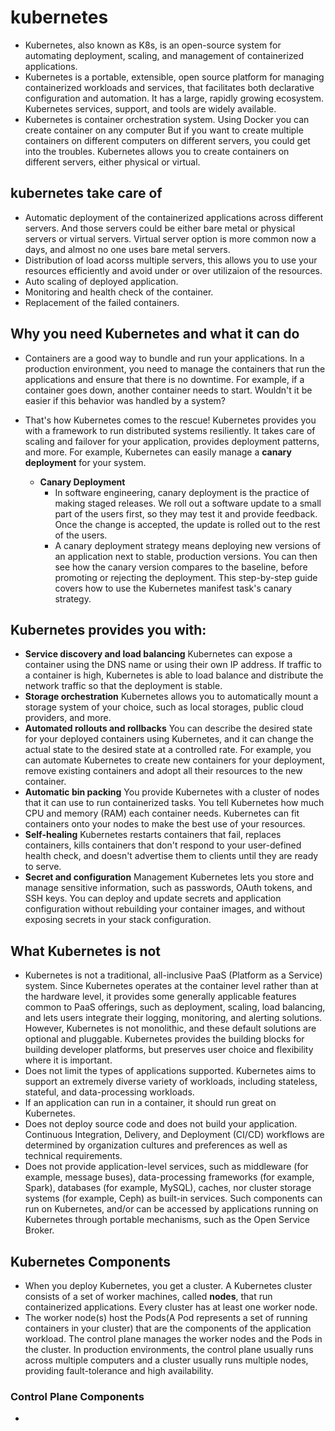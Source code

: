 # kubernetes
- Kubernetes, also known as K8s, is an open-source system for automating deployment, scaling, and management of containerized applications.
- Kubernetes is a portable, extensible, open source platform for managing containerized workloads and services, that facilitates both declarative configuration and automation. It has a large, rapidly growing ecosystem. Kubernetes services, support, and tools are widely available.
- Kubernetes is container orchestration system. Using Docker you can create container on any computer But if you want to create multiple containers on different computers on different servers, you could get into the troubles. Kubernetes allows you to create containers on different servers, either physical or virtual.

## kubernetes take care of
- Automatic deployment of the containerized applications across different servers. And those servers could be either bare metal or physical servers or virtual servers. Virtual server option is more common now a days, and almost no one uses bare metal servers.  
- Distribution of load acorss multiple servers, this allows you to use your resources efficiently and avoid under or over utilizaion of the resources.
- Auto scaling of deployed application.
- Monitoring and health check of the container.
- Replacement of the failed containers.

## Why you need Kubernetes and what it can do
- Containers are a good way to bundle and run your applications. In a production environment, you need to manage the containers that run the applications and ensure that there is no downtime. For example, if a container goes down, another container needs to start. Wouldn't it be easier if this behavior was handled by a system? 
- That's how Kubernetes comes to the rescue! Kubernetes provides you with a framework to run distributed systems resiliently. It takes care of scaling and failover for your application, provides deployment patterns, and more. For example, Kubernetes can easily manage a **canary deployment** for your system.

  - **Canary Deployment**
    - In software engineering, canary deployment is the practice of making staged releases. We roll out a software update to a small part of the users first, so they may test it and provide feedback. Once the change is accepted, the update is rolled out to the rest of the users.
    - A canary deployment strategy means deploying new versions of an application next to stable, production versions. You can then see how the canary version compares to the baseline, before promoting or rejecting the deployment. This step-by-step guide covers how to use the Kubernetes manifest task's canary strategy.

## Kubernetes provides you with:
- **Service discovery and load balancing** Kubernetes can expose a container using the DNS name or using their own IP address. If traffic to a container is high, Kubernetes is able to load balance and distribute the network traffic so that the deployment is stable.
- **Storage orchestration** Kubernetes allows you to automatically mount a storage system of your choice, such as local storages, public cloud providers, and more.
- **Automated rollouts and rollbacks** You can describe the desired state for your deployed containers using Kubernetes, and it can change the actual state to the desired state at a controlled rate. For example, you can automate Kubernetes to create new containers for your deployment, remove existing containers and adopt all their resources to the new container.
- **Automatic bin packing** You provide Kubernetes with a cluster of nodes that it can use to run containerized tasks. You tell Kubernetes how much CPU and memory (RAM) each container needs. Kubernetes can fit containers onto your nodes to make the best use of your resources.
- **Self-healing** Kubernetes restarts containers that fail, replaces containers, kills containers that don't respond to your user-defined health check, and doesn't advertise them to clients until they are ready to serve.
- **Secret and configuration** Management Kubernetes lets you store and manage sensitive information, such as passwords, OAuth tokens, and SSH keys. You can deploy and update secrets and application configuration without rebuilding your container images, and without exposing secrets in your stack configuration.

## What Kubernetes is not
- Kubernetes is not a traditional, all-inclusive PaaS (Platform as a Service) system. Since Kubernetes operates at the container level rather than at the hardware level, it provides some generally applicable features common to PaaS offerings, such as deployment, scaling, load balancing, and lets users integrate their logging, monitoring, and alerting solutions. However, Kubernetes is not monolithic, and these default solutions are optional and pluggable. Kubernetes provides the building blocks for building developer platforms, but preserves user choice and flexibility where it is important.
- Does not limit the types of applications supported. Kubernetes aims to support an extremely diverse variety of workloads, including stateless, stateful, and data-processing workloads.
- If an application can run in a container, it should run great on Kubernetes.
- Does not deploy source code and does not build your application. Continuous Integration, Delivery, and Deployment (CI/CD) workflows are determined by organization cultures and preferences as well as technical requirements.
- Does not provide application-level services, such as middleware (for example, message buses), data-processing frameworks (for example, Spark), databases (for example, MySQL), caches, nor cluster storage systems (for example, Ceph) as built-in services. Such components can run on Kubernetes, and/or can be accessed by applications running on Kubernetes through portable mechanisms, such as the Open Service Broker.

## Kubernetes Components
- When you deploy Kubernetes, you get a cluster. A Kubernetes cluster consists of a set of worker machines, called **nodes**, that run containerized applications. Every cluster has at least one worker node.
- The worker node(s) host the Pods(A Pod represents a set of running containers in your cluster) that are the components of the application workload. The control plane manages the worker nodes and the Pods in the cluster. In production environments, the control plane usually runs across multiple computers and a cluster usually runs multiple nodes, providing fault-tolerance and high availability.

### Control Plane Components
- 
